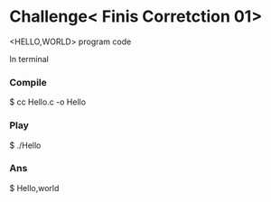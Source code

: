 Challenge< Finis Corretction 01>
=========

<HELLO,WORLD> program code

In terminal

<H3>Compile</H3>
$ cc Hello.c -o Hello

<H3>Play</H3>
$ ./Hello

<H3>Ans</H3>
$ Hello,world
